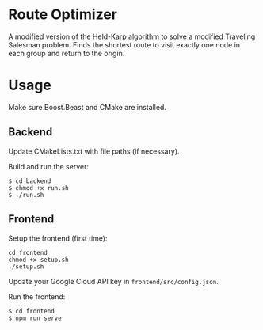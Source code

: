 # Route Optimizer

A modified version of the Held-Karp algorithm to solve a modified Traveling Salesman problem. Finds the shortest route to visit exactly one node in each group and return to the origin.

# Usage

Make sure Boost.Beast and CMake are installed.

## Backend

Update CMakeLists.txt with file paths (if necessary).

Build and run the server:

```
$ cd backend
$ chmod +x run.sh
$ ./run.sh
```

## Frontend

Setup the frontend (first time):

```
cd frontend
chmod +x setup.sh
./setup.sh
```

Update your Google Cloud API key in `frontend/src/config.json`.

Run the frontend:

```
$ cd frontend
$ npm run serve
```
